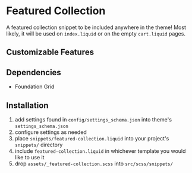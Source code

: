 
# Featured Collection

A featured collection snippet to be included anywhere in the theme!  Most likely, it will be used on `index.liquid` or on the empty `cart.liquid` pages.

## Customizable Features


## Dependencies

- Foundation Grid

## Installation

1. add settings found in `config/settings_schema.json` into theme's `settings_schema.json`
2. configure settings as needed
3. place `snippets/featured-collection.liquid` into your project's `snippets/` directory
4. include `featured-collection.liquid` in whichever template you would like to use it
5. drop `assets/_featured-collection.scss` into `src/scss/snippets/`